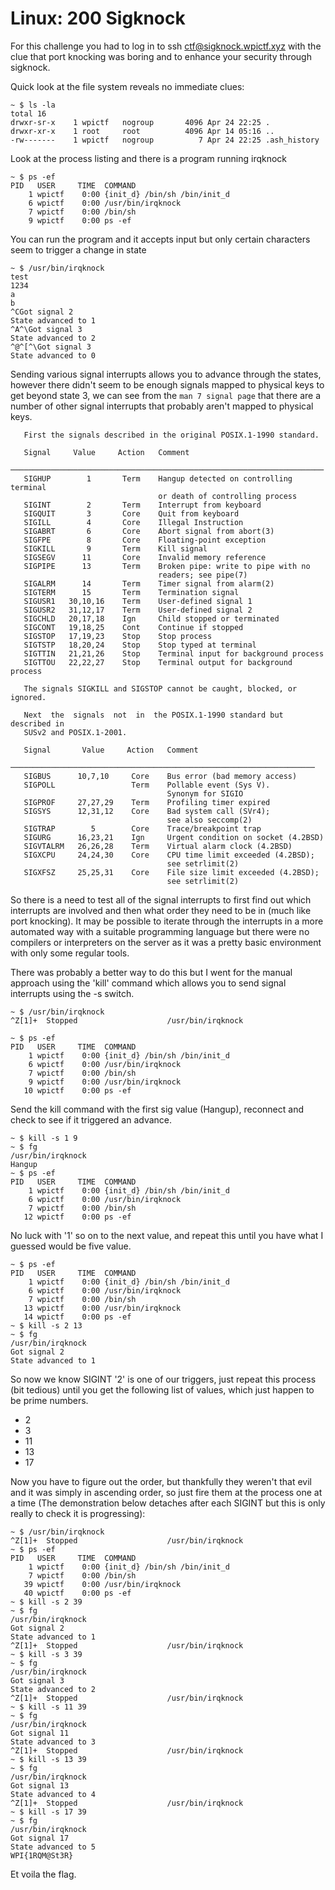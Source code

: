 # **Linux: 200 Sigknock**

For this challenge you had to log in to ssh ctf@sigknock.wpictf.xyz with the clue that port knocking was boring and to enhance your security through sigknock.

Quick look at the file system reveals no immediate clues:

```
~ $ ls -la
total 16
drwxr-sr-x    1 wpictf   nogroup       4096 Apr 24 22:25 .
drwxr-xr-x    1 root     root          4096 Apr 14 05:16 ..
-rw-------    1 wpictf   nogroup          7 Apr 24 22:25 .ash_history
```

Look at the process listing and there is a program running irqknock

```
~ $ ps -ef 
PID   USER     TIME  COMMAND
    1 wpictf    0:00 {init_d} /bin/sh /bin/init_d
    6 wpictf    0:00 /usr/bin/irqknock
    7 wpictf    0:00 /bin/sh
    9 wpictf    0:00 ps -ef
```

You can run the program and it accepts input but only certain characters seem to trigger a change in state

```
~ $ /usr/bin/irqknock 
test
1234
a
b
^CGot signal 2
State advanced to 1
^A^\Got signal 3
State advanced to 2
^@^[^\Got signal 3
State advanced to 0
```


Sending various signal interrupts allows you to advance through the states, however there didn't seem to be enough signals mapped to physical keys to get beyond state 3, we can see from the ```man 7 signal page``` that there are a number of other signal interrupts that probably aren't mapped to physical keys.

       First the signals described in the original POSIX.1-1990 standard.
    
       Signal     Value     Action   Comment
       ──────────────────────────────────────────────────────────────────────
       SIGHUP        1       Term    Hangup detected on controlling terminal
                                     or death of controlling process
       SIGINT        2       Term    Interrupt from keyboard
       SIGQUIT       3       Core    Quit from keyboard
       SIGILL        4       Core    Illegal Instruction
       SIGABRT       6       Core    Abort signal from abort(3)
       SIGFPE        8       Core    Floating-point exception
       SIGKILL       9       Term    Kill signal
       SIGSEGV      11       Core    Invalid memory reference
       SIGPIPE      13       Term    Broken pipe: write to pipe with no
                                     readers; see pipe(7)
       SIGALRM      14       Term    Timer signal from alarm(2)
       SIGTERM      15       Term    Termination signal
       SIGUSR1   30,10,16    Term    User-defined signal 1
       SIGUSR2   31,12,17    Term    User-defined signal 2
       SIGCHLD   20,17,18    Ign     Child stopped or terminated
       SIGCONT   19,18,25    Cont    Continue if stopped
       SIGSTOP   17,19,23    Stop    Stop process
       SIGTSTP   18,20,24    Stop    Stop typed at terminal
       SIGTTIN   21,21,26    Stop    Terminal input for background process
       SIGTTOU   22,22,27    Stop    Terminal output for background process
    
       The signals SIGKILL and SIGSTOP cannot be caught, blocked, or ignored.
    
       Next  the  signals  not  in  the POSIX.1-1990 standard but described in
       SUSv2 and POSIX.1-2001.
    
       Signal       Value     Action   Comment
       ────────────────────────────────────────────────────────────────────
       SIGBUS      10,7,10     Core    Bus error (bad memory access)
       SIGPOLL                 Term    Pollable event (Sys V).
                                       Synonym for SIGIO
       SIGPROF     27,27,29    Term    Profiling timer expired
       SIGSYS      12,31,12    Core    Bad system call (SVr4);
                                       see also seccomp(2)
       SIGTRAP        5        Core    Trace/breakpoint trap
       SIGURG      16,23,21    Ign     Urgent condition on socket (4.2BSD)
       SIGVTALRM   26,26,28    Term    Virtual alarm clock (4.2BSD)
       SIGXCPU     24,24,30    Core    CPU time limit exceeded (4.2BSD);
                                       see setrlimit(2)
       SIGXFSZ     25,25,31    Core    File size limit exceeded (4.2BSD);
                                       see setrlimit(2)

So there is a need to test all of the signal interrupts to first find out which interrupts are involved and then what order they need to be in (much like port knocking). It may be possible to iterate through the interrupts in a more automated way with a suitable programming language but there were no compilers or interpreters on the server as it was a pretty basic environment with only some regular tools.

There was probably a better way to do this but I went for the manual approach using the 'kill' command which allows you to send signal interrupts using the -s switch.

```
~ $ /usr/bin/irqknock 
^Z[1]+  Stopped                    /usr/bin/irqknock

~ $ ps -ef 
PID   USER     TIME  COMMAND
    1 wpictf    0:00 {init_d} /bin/sh /bin/init_d
    6 wpictf    0:00 /usr/bin/irqknock
    7 wpictf    0:00 /bin/sh
    9 wpictf    0:00 /usr/bin/irqknock
   10 wpictf    0:00 ps -ef
```

Send the kill command with the first sig value (Hangup), reconnect and check to see if it triggered an advance.

```
~ $ kill -s 1 9
~ $ fg
/usr/bin/irqknock
Hangup
~ $ ps -ef 
PID   USER     TIME  COMMAND
    1 wpictf    0:00 {init_d} /bin/sh /bin/init_d
    6 wpictf    0:00 /usr/bin/irqknock
    7 wpictf    0:00 /bin/sh
   12 wpictf    0:00 ps -ef
```

No luck with '1' so on to the next value, and repeat this until you have what I guessed would be five value.

```
~ $ ps -ef
PID   USER     TIME  COMMAND
    1 wpictf    0:00 {init_d} /bin/sh /bin/init_d
    6 wpictf    0:00 /usr/bin/irqknock
    7 wpictf    0:00 /bin/sh
   13 wpictf    0:00 /usr/bin/irqknock
   14 wpictf    0:00 ps -ef
~ $ kill -s 2 13
~ $ fg
/usr/bin/irqknock
Got signal 2
State advanced to 1
```

So now we know SIGINT '2' is one of our triggers, just repeat this process (bit tedious) until you get the following list of values, which just happen to be prime numbers.

- 2
- 3
- 11
- 13
- 17

Now you have to figure out the order, but thankfully they weren't that evil and it was simply in ascending order, so just fire them at the process one at a time (The demonstration below detaches after each SIGINT but this is only really to check it is progressing):

```
~ $ /usr/bin/irqknock 
^Z[1]+  Stopped                    /usr/bin/irqknock
~ $ ps -ef
PID   USER     TIME  COMMAND
    1 wpictf    0:00 {init_d} /bin/sh /bin/init_d
    7 wpictf    0:00 /bin/sh
   39 wpictf    0:00 /usr/bin/irqknock
   40 wpictf    0:00 ps -ef
~ $ kill -s 2 39
~ $ fg
/usr/bin/irqknock
Got signal 2
State advanced to 1
^Z[1]+  Stopped                    /usr/bin/irqknock
~ $ kill -s 3 39
~ $ fg
/usr/bin/irqknock
Got signal 3
State advanced to 2
^Z[1]+  Stopped                    /usr/bin/irqknock
~ $ kill -s 11 39
~ $ fg
/usr/bin/irqknock
Got signal 11
State advanced to 3
^Z[1]+  Stopped                    /usr/bin/irqknock
~ $ kill -s 13 39
~ $ fg
/usr/bin/irqknock
Got signal 13
State advanced to 4
^Z[1]+  Stopped                    /usr/bin/irqknock
~ $ kill -s 17 39
~ $ fg
/usr/bin/irqknock
Got signal 17
State advanced to 5
WPI{1RQM@St3R}
```


Et voila the flag.
